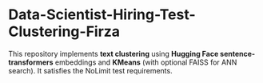 # Data-Scientist-Hiring-Test-Clustering-Firza
This repository implements **text clustering** using **Hugging Face sentence-transformers** embeddings and **KMeans** (with optional FAISS for ANN search). It satisfies the NoLimit test requirements.
